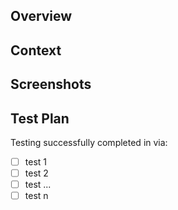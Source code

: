 ## Overview

<!--- What does this PR do? --->

## Context

<!--- Any context about why you are creating this PR? Notion doc, screenshot, conversation, etc. --->

## Screenshots

<!--- Include some screenshots of any visual changes you made to make it easier for the reviewer to understand what changes were made --->

## Test Plan

Testing successfully completed in <env> via:

- [ ] test 1
- [ ] test 2
- [ ] test ...
- [ ] test n
